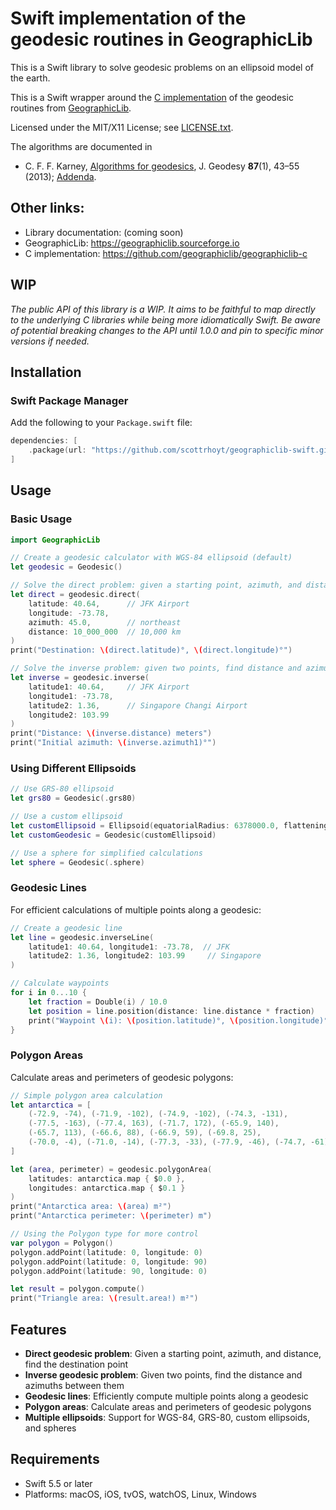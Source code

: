 # Swift implementation of the geodesic routines in GeographicLib

This is a Swift library to solve geodesic problems on an ellipsoid model of
the earth.

This is a Swift wrapper around the [C implementation](https://github.com/geographiclib/geographiclib-c) of the geodesic routines
from [GeographicLib](https://geographiclib.sourceforge.io).

Licensed under the MIT/X11 License; see
[LICENSE.txt](https://geographiclib.sourceforge.io/LICENSE.txt).

The algorithms are documented in

* C. F. F. Karney,
  [Algorithms for geodesics](https://doi.org/10.1007/s00190-012-0578-z),
  J. Geodesy **87**(1), 43–55 (2013);
  [Addenda](https://geographiclib.sourceforge.io/geod-addenda.html).

## Other links:

* Library documentation: (coming soon)
* GeographicLib: https://geographiclib.sourceforge.io
* C implementation: https://github.com/geographiclib/geographiclib-c

## WIP

*The public API of this library is a WIP. It aims to be faithful to map directly to the underlying C libraries while being more idiomatically Swift. Be aware of potential breaking changes to the API until 1.0.0 and pin to specific minor versions if needed.*

## Installation

### Swift Package Manager

Add the following to your `Package.swift` file:

```swift
dependencies: [
    .package(url: "https://github.com/scottrhoyt/geographiclib-swift.git", from: "0.1.0")
]
```

## Usage

### Basic Usage

```swift
import GeographicLib

// Create a geodesic calculator with WGS-84 ellipsoid (default)
let geodesic = Geodesic()

// Solve the direct problem: given a starting point, azimuth, and distance
let direct = geodesic.direct(
    latitude: 40.64,      // JFK Airport
    longitude: -73.78,
    azimuth: 45.0,        // northeast
    distance: 10_000_000  // 10,000 km
)
print("Destination: \(direct.latitude)°, \(direct.longitude)°")

// Solve the inverse problem: given two points, find distance and azimuths
let inverse = geodesic.inverse(
    latitude1: 40.64,     // JFK Airport
    longitude1: -73.78,
    latitude2: 1.36,      // Singapore Changi Airport
    longitude2: 103.99
)
print("Distance: \(inverse.distance) meters")
print("Initial azimuth: \(inverse.azimuth1)°")
```

### Using Different Ellipsoids

```swift
// Use GRS-80 ellipsoid
let grs80 = Geodesic(.grs80)

// Use a custom ellipsoid
let customEllipsoid = Ellipsoid(equatorialRadius: 6378000.0, flattening: 1.0/300.0)
let customGeodesic = Geodesic(customEllipsoid)

// Use a sphere for simplified calculations
let sphere = Geodesic(.sphere)
```

### Geodesic Lines

For efficient calculations of multiple points along a geodesic:

```swift
// Create a geodesic line
let line = geodesic.inverseLine(
    latitude1: 40.64, longitude1: -73.78,  // JFK
    latitude2: 1.36, longitude2: 103.99     // Singapore
)

// Calculate waypoints
for i in 0...10 {
    let fraction = Double(i) / 10.0
    let position = line.position(distance: line.distance * fraction)
    print("Waypoint \(i): \(position.latitude)°, \(position.longitude)°")
}
```

### Polygon Areas

Calculate areas and perimeters of geodesic polygons:

```swift
// Simple polygon area calculation
let antarctica = [
    (-72.9, -74), (-71.9, -102), (-74.9, -102), (-74.3, -131),
    (-77.5, -163), (-77.4, 163), (-71.7, 172), (-65.9, 140),
    (-65.7, 113), (-66.6, 88), (-66.9, 59), (-69.8, 25),
    (-70.0, -4), (-71.0, -14), (-77.3, -33), (-77.9, -46), (-74.7, -61)
]

let (area, perimeter) = geodesic.polygonArea(
    latitudes: antarctica.map { $0.0 },
    longitudes: antarctica.map { $0.1 }
)
print("Antarctica area: \(area) m²")
print("Antarctica perimeter: \(perimeter) m")

// Using the Polygon type for more control
var polygon = Polygon()
polygon.addPoint(latitude: 0, longitude: 0)
polygon.addPoint(latitude: 0, longitude: 90)
polygon.addPoint(latitude: 90, longitude: 0)

let result = polygon.compute()
print("Triangle area: \(result.area!) m²")
```

## Features

- **Direct geodesic problem**: Given a starting point, azimuth, and distance, find the destination point
- **Inverse geodesic problem**: Given two points, find the distance and azimuths between them
- **Geodesic lines**: Efficiently compute multiple points along a geodesic
- **Polygon areas**: Calculate areas and perimeters of geodesic polygons
- **Multiple ellipsoids**: Support for WGS-84, GRS-80, custom ellipsoids, and spheres

## Requirements

- Swift 5.5 or later
- Platforms: macOS, iOS, tvOS, watchOS, Linux, Windows
